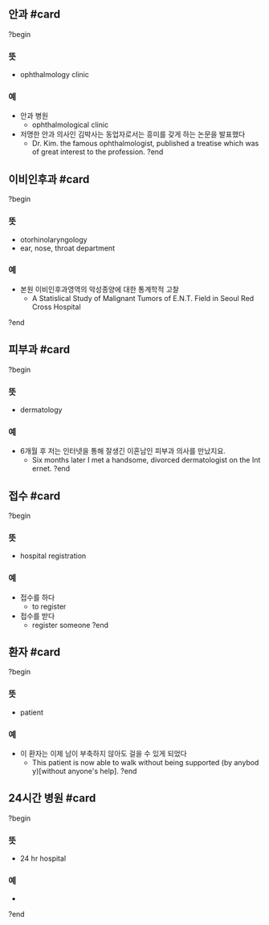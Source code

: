 ## 안과 #card
?begin
### 뜻
- ophthalmology clinic
### 예
-  안과 병원
	- ophthalmological clinic
- 저명한 안과 의사인 김박사는 동업자로서는 흥미를 갖게 하는 논문을 발표했다
	- Dr. Kim. the famous ophthalmologist, published a treatise which was of great interest to the profession.
?end


## 이비인후과 #card
?begin
### 뜻
- otorhinolaryngology
- ear, nose, throat department
### 예
- 본원 이비인후과영역의 악성종양에 대한 통계학적 고찰
	- A Statislical Study of Malignant Tumors of E.N.T. Field in Seoul Red Cross Hospital
<!--SR:!2025-04-10,3,257-->
?end


## 피부과 #card
?begin
### 뜻
- dermatology
### 예
- 6개월 후 저는 인터넷을 통해 잘생긴 이혼남인 피부과 의사를 만났지요.
	- Six months later I met a handsome, divorced dermatologist on the Internet.
?end


## 접수 #card
?begin
### 뜻
- hospital registration
### 예
- 접수를 하다
	- to register
- 접수를 받다
	- register someone
?end


## 환자 #card
?begin
### 뜻
- patient
### 예
- 이 환자는 이제 남이 부축하지 않아도 걸을 수 있게 되었다
	- This patient is now able to walk without being supported (by anybody)[without anyone's help].
?end


## 24시간 병원 #card
?begin
### 뜻
- 24 hr hospital
### 예
-
?end

